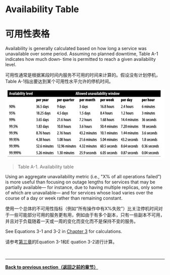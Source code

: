 # **Availability Table**

# **可用性表格**

Availability is generally calculated based on how long a service was unavailable over some period. Assuming no planned downtime, Table A-1 indicates how much down‐ time is permitted to reach a given availability level.

可用性通常是根据某段时间内服务不可用的时间来计算的。假设没有计划停机，Table A-1指出要达到某个可用性水平允许的停机时间。

![Availability table](./figures/a-1.png)
> Table A-1. Availability table

Using an aggregate unavailability metric (i.e., "X% of all operations failed”) is more useful than focusing on outage lengths for services that may be partially available— for instance, due to having multiple replicas, only some of which are unavailable— and for services whose load varies over the course of a day or week rather than remaining constant.

使用一个总体的不可用性指标（例如“所有操作中有X%失败”）比关注停机时间对于一些可能部分可用的服务更有用，例如由于有多个副本，只有一些副本不可用，并且对于负载随着一天或一周的变化而变化而不是保持不变的服务。

See Equations 3-1 and 3-2 in [Chapter 3](./../part-2/chapter-03/measuring_service_risk.md) for calculations.

请参考[第三章](./../part-2/chapter-03/measuring_service_risk.md)的Equation 3-1和E quation 3-2进行计算。

<br>

---

**[Back to previous section（返回之前的章节）](./../part-2/chapter-03/measuring_service_risk.md)**
